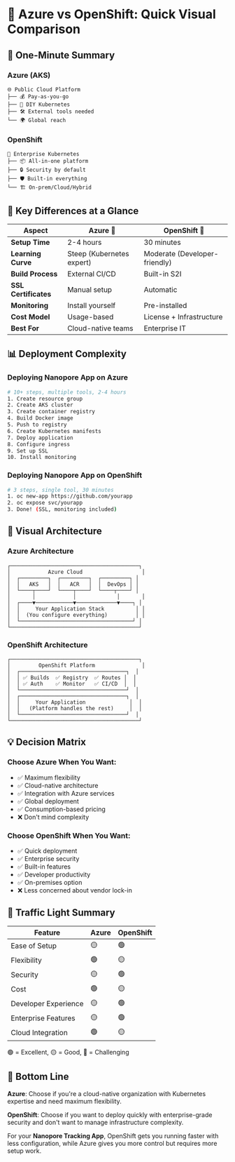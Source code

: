 # 🚀 Azure vs OpenShift: Quick Visual Comparison

## 🎯 One-Minute Summary

### Azure (AKS)
```
🌐 Public Cloud Platform
├── 💰 Pay-as-you-go
├── 🔧 DIY Kubernetes
├── 🛠️ External tools needed
└── 🌍 Global reach
```

### OpenShift
```
🏢 Enterprise Kubernetes
├── 📦 All-in-one platform
├── 🔒 Security by default
├── 🛡️ Built-in everything
└── 🏗️ On-prem/Cloud/Hybrid
```

## 🔑 Key Differences at a Glance

| Aspect | Azure 🔵 | OpenShift 🔴 |
|--------|----------|-------------|
| **Setup Time** | 2-4 hours | 30 minutes |
| **Learning Curve** | Steep (Kubernetes expert) | Moderate (Developer-friendly) |
| **Build Process** | External CI/CD | Built-in S2I |
| **SSL Certificates** | Manual setup | Automatic |
| **Monitoring** | Install yourself | Pre-installed |
| **Cost Model** | Usage-based | License + Infrastructure |
| **Best For** | Cloud-native teams | Enterprise IT |

## 📊 Deployment Complexity

### Deploying Nanopore App on Azure
```bash
# 10+ steps, multiple tools, 2-4 hours
1. Create resource group
2. Create AKS cluster
3. Create container registry
4. Build Docker image
5. Push to registry
6. Create Kubernetes manifests
7. Deploy application
8. Configure ingress
9. Set up SSL
10. Install monitoring
```

### Deploying Nanopore App on OpenShift
```bash
# 3 steps, single tool, 30 minutes
1. oc new-app https://github.com/yourapp
2. oc expose svc/yourapp
3. Done! (SSL, monitoring included)
```

## 🎨 Visual Architecture

### Azure Architecture
```
┌─────────────────────────────────────────┐
│            Azure Cloud                   │
│  ┌─────────┐  ┌─────────┐  ┌─────────┐ │
│  │   AKS   │  │   ACR   │  │  DevOps │ │
│  └────┬────┘  └────┬────┘  └────┬────┘ │
│       │            │             │       │
│  ┌────▼────────────▼─────────────▼────┐ │
│  │     Your Application Stack          │ │
│  │  (You configure everything)         │ │
│  └────────────────────────────────────┘ │
└─────────────────────────────────────────┘
```

### OpenShift Architecture
```
┌─────────────────────────────────────────┐
│         OpenShift Platform               │
│  ┌──────────────────────────────────┐  │
│  │ ✅ Builds  ✅ Registry  ✅ Routes │  │
│  │ ✅ Auth    ✅ Monitor   ✅ CI/CD  │  │
│  └──────────────────────────────────┘  │
│  ┌──────────────────────────────────┐  │
│  │     Your Application              │  │
│  │   (Platform handles the rest)     │  │
│  └──────────────────────────────────┘  │
└─────────────────────────────────────────┘
```

## 💡 Decision Matrix

### Choose Azure When You Want:
- ✅ Maximum flexibility
- ✅ Cloud-native architecture
- ✅ Integration with Azure services
- ✅ Global deployment
- ✅ Consumption-based pricing
- ❌ Don't mind complexity

### Choose OpenShift When You Want:
- ✅ Quick deployment
- ✅ Enterprise security
- ✅ Built-in features
- ✅ Developer productivity
- ✅ On-premises option
- ❌ Less concerned about vendor lock-in

## 🚦 Traffic Light Summary

| Feature | Azure | OpenShift |
|---------|-------|-----------|
| Ease of Setup | 🟡 | 🟢 |
| Flexibility | 🟢 | 🟡 |
| Security | 🟡 | 🟢 |
| Cost | 🟢 | 🟡 |
| Developer Experience | 🟡 | 🟢 |
| Enterprise Features | 🟡 | 🟢 |
| Cloud Integration | 🟢 | 🟡 |

🟢 = Excellent, 🟡 = Good, 🔴 = Challenging

## 🎯 Bottom Line

**Azure**: Choose if you're a cloud-native organization with Kubernetes expertise and need maximum flexibility.

**OpenShift**: Choose if you want to deploy quickly with enterprise-grade security and don't want to manage infrastructure complexity.

For your **Nanopore Tracking App**, OpenShift gets you running faster with less configuration, while Azure gives you more control but requires more setup work. 